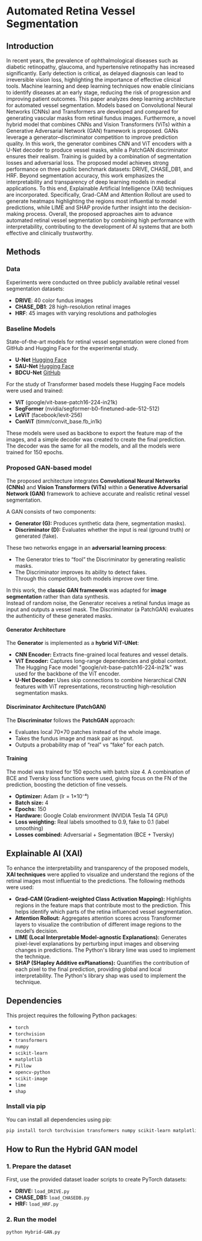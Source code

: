 # Automated Retina Vessel Segmentation

## Introduction
In recent years, the prevalence of ophthalmological diseases such as diabetic retinopathy, glaucoma, and hypertensive retinopathy has increased significantly. Early detection is critical, as delayed diagnosis can lead to irreversible vision loss, highlighting the importance of effective clinical tools. Machine learning and deep learning techniques now enable clinicians to identify diseases at an early stage, reducing the risk of progression and improving patient outcomes. This paper analyzes deep learning architecture for automated vessel segmentation. Models based on Convolutional Neural Networks (CNNs) and Transformers are developed and compared for generating vascular masks from retinal fundus images. Furthermore, a novel hybrid model that combines CNNs and Vision Transformers (ViTs) within a Generative Adversarial Network (GAN) framework is proposed. GANs leverage a generator–discriminator competition to improve prediction quality. In this work, the generator combines CNN and ViT encoders with a U-Net decoder to produce vessel masks, while a PatchGAN discriminator ensures their realism. Training is guided by a combination of segmentation losses and adversarial loss. The proposed model achieves strong performance on three public benchmark datasets: DRIVE, CHASE_DB1, and HRF.
Beyond segmentation accuracy, this work emphasizes the interpretability and transparency of deep learning models in medical applications. To this end, Explainable Artificial Intelligence (XAI) techniques are incorporated. Specifically, Grad-CAM and Attention Rollout are used to generate heatmaps highlighting the regions most influential to model predictions, while LIME and SHAP provide further insight into the decision-making process.
Overall, the proposed approaches aim to advance automated retinal vessel segmentation by combining high performance with interpretability, contributing to the development of AI systems that are both effective and clinically trustworthy.

## Methods

### Data
Experiments were conducted on three publicly available retinal vessel segmentation datasets:
- **DRIVE**: 40 color fundus images 
- **CHASE_DB1**: 28 high-resolution retinal images
- **HRF**: 45 images with varying resolutions and pathologies

### Baseline Models
State-of-the-art models for retinal vessel segmentation were cloned from GitHub and Hugging Face for the experimental study. 
- **U-Net** [Hugging Face](https://huggingface.co/yasinelh/retinal_vessel_U-Net)
- **SAU-Net** [Hugging Face](https://huggingface.co/yasinelh/retinal_vessel_SAU-Net)  
- **BDCU-Net** [GitHub](https://github.com/rezazad68/BCDU-Net)


For the study of Transformer based models these Hugging Face models were used and trained:
- **ViT** (google/vit-base-patch16-224-in21k)
- **SegFormer** (nvidia/segformer-b0-finetuned-ade-512-512)
- **LeViT** (facebook/levit-256)
- **ConViT** (timm/convit_base.fb_in1k)

These models were used as backbone to export the feature map of the images, and a simple decoder was created to create the final prediction. The decoder was the same for all the models, and all the models were trained for 150 epochs.

### Proposed GAN-based model
The proposed architecture integrates **Convolutional Neural Networks (CNNs)** and **Vision Transformers (ViTs)** within a **Generative Adversarial Network (GAN)** framework to achieve accurate and realistic retinal vessel segmentation.

A GAN consists of two components:
- **Generator (G):** Produces synthetic data (here, segmentation masks).
- **Discriminator (D):** Evaluates whether the input is real (ground truth) or generated (fake).

These two networks engage in an **adversarial learning process**:  
- The Generator tries to “fool” the Discriminator by generating realistic masks.  
- The Discriminator improves its ability to detect fakes.  
Through this competition, both models improve over time.

In this work, the **classic GAN framework** was adapted for **image segmentation** rather than data synthesis.  
Instead of random noise, the Generator receives a retinal fundus image as input and outputs a vessel mask. The Discriminator (a PatchGAN) evaluates the authenticity of these generated masks.

#### Generator Architecture
The **Generator** is implemented as a **hybrid ViT-UNet**:
- **CNN Encoder:** Extracts fine-grained local features and vessel details.  
- **ViT Encoder:** Captures long-range dependencies and global context. The Hugging Face model "google/vit-base-patch16-224-in21k" was used for the backbone of the ViT encoder.
- **U-Net Decoder:** Uses skip connections to combine hierarchical CNN features with ViT representations, reconstructing high-resolution segmentation masks.

#### Discriminator Architecture (PatchGAN)
The **Discriminator** follows the **PatchGAN** approach:
- Evaluates local 70×70 patches instead of the whole image.  
- Takes the fundus image and mask pair as input.  
- Outputs a probability map of “real” vs “fake” for each patch.

#### Training 
The model was trained for 150 epochs with batch size 4. A combination of BCE and Tversky loss functions were used, giving focus on the FN of the prediction, boosting the detiction of fine vessels.
- **Optimizer:** Adam (lr = 1×10⁻⁴)  
- **Batch size:** 4  
- **Epochs:** 150
- **Hardware:** Google Colab environment (NVIDIA Tesla T4 GPU)
- **Loss weighting:** Real labels smoothed to 0.9, fake to 0.1 (label smoothing)  
- **Losses combined:** Adversarial + Segmentation (BCE + Tversky)

## Explainable AI (XAI)

To enhance the interpretability and transparency of the proposed models, **XAI techniques** were applied to visualize and understand the regions of the retinal images most influential to the predictions. The following methods were used:

- **Grad-CAM (Gradient-weighted Class Activation Mapping):** Highlights regions in the feature maps that contribute most to the prediction. This helps identify which parts of the retina influenced vessel segmentation.  
- **Attention Rollout:** Aggregates attention scores across Transformer layers to visualize the contribution of different image regions to the model’s decision.  
- **LIME (Local Interpretable Model-agnostic Explanations):** Generates pixel-level explanations by perturbing input images and observing changes in predictions. The Python's library lime was used to implement the technique. 
- **SHAP (SHapley Additive exPlanations):** Quantifies the contribution of each pixel to the final prediction, providing global and local interpretability.  The Python's library shap was used to implement the technique.

## Dependencies

This project requires the following Python packages:

- `torch` 
- `torchvision`
- `transformers`
- `numpy`
- `scikit-learn`
- `matplotlib`
- `Pillow`
- `opencv-python`
- `scikit-image`
- `lime`
- `shap`

### Install via pip

You can install all dependencies using pip:

```bash
pip install torch torchvision transformers numpy scikit-learn matplotlib Pillow opencv-python scikit-image lime shap
```
## How to Run the Hybrid GAN model

### 1. Prepare the dataset
First, use the provided dataset loader scripts to create PyTorch datasets:

- **DRIVE:** `load_DRIVE.py`  
- **CHASE_DB1:** `load_CHASEDB.py`  
- **HRF:** `load_HRF.py`  

### 2. Run the model
```bash
python Hybrid-GAN.py
```
